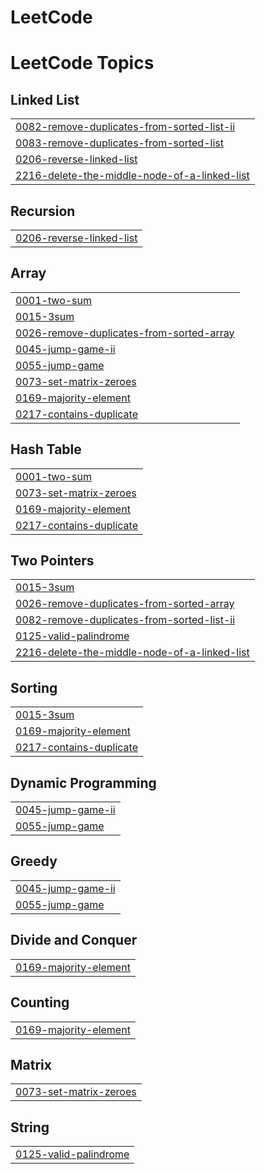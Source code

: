 # LeetCode
<!---LeetCode Topics Start-->
# LeetCode Topics
## Linked List
|  |
| ------- |
| [0082-remove-duplicates-from-sorted-list-ii](https://github.com/Drishti-1912/LeetCode/tree/master/0082-remove-duplicates-from-sorted-list-ii) |
| [0083-remove-duplicates-from-sorted-list](https://github.com/Drishti-1912/LeetCode/tree/master/0083-remove-duplicates-from-sorted-list) |
| [0206-reverse-linked-list](https://github.com/Drishti-1912/LeetCode/tree/master/0206-reverse-linked-list) |
| [2216-delete-the-middle-node-of-a-linked-list](https://github.com/Drishti-1912/LeetCode/tree/master/2216-delete-the-middle-node-of-a-linked-list) |
## Recursion
|  |
| ------- |
| [0206-reverse-linked-list](https://github.com/Drishti-1912/LeetCode/tree/master/0206-reverse-linked-list) |
## Array
|  |
| ------- |
| [0001-two-sum](https://github.com/Drishti-1912/LeetCode/tree/master/0001-two-sum) |
| [0015-3sum](https://github.com/Drishti-1912/LeetCode/tree/master/0015-3sum) |
| [0026-remove-duplicates-from-sorted-array](https://github.com/Drishti-1912/LeetCode/tree/master/0026-remove-duplicates-from-sorted-array) |
| [0045-jump-game-ii](https://github.com/Drishti-1912/LeetCode/tree/master/0045-jump-game-ii) |
| [0055-jump-game](https://github.com/Drishti-1912/LeetCode/tree/master/0055-jump-game) |
| [0073-set-matrix-zeroes](https://github.com/Drishti-1912/LeetCode/tree/master/0073-set-matrix-zeroes) |
| [0169-majority-element](https://github.com/Drishti-1912/LeetCode/tree/master/0169-majority-element) |
| [0217-contains-duplicate](https://github.com/Drishti-1912/LeetCode/tree/master/0217-contains-duplicate) |
## Hash Table
|  |
| ------- |
| [0001-two-sum](https://github.com/Drishti-1912/LeetCode/tree/master/0001-two-sum) |
| [0073-set-matrix-zeroes](https://github.com/Drishti-1912/LeetCode/tree/master/0073-set-matrix-zeroes) |
| [0169-majority-element](https://github.com/Drishti-1912/LeetCode/tree/master/0169-majority-element) |
| [0217-contains-duplicate](https://github.com/Drishti-1912/LeetCode/tree/master/0217-contains-duplicate) |
## Two Pointers
|  |
| ------- |
| [0015-3sum](https://github.com/Drishti-1912/LeetCode/tree/master/0015-3sum) |
| [0026-remove-duplicates-from-sorted-array](https://github.com/Drishti-1912/LeetCode/tree/master/0026-remove-duplicates-from-sorted-array) |
| [0082-remove-duplicates-from-sorted-list-ii](https://github.com/Drishti-1912/LeetCode/tree/master/0082-remove-duplicates-from-sorted-list-ii) |
| [0125-valid-palindrome](https://github.com/Drishti-1912/LeetCode/tree/master/0125-valid-palindrome) |
| [2216-delete-the-middle-node-of-a-linked-list](https://github.com/Drishti-1912/LeetCode/tree/master/2216-delete-the-middle-node-of-a-linked-list) |
## Sorting
|  |
| ------- |
| [0015-3sum](https://github.com/Drishti-1912/LeetCode/tree/master/0015-3sum) |
| [0169-majority-element](https://github.com/Drishti-1912/LeetCode/tree/master/0169-majority-element) |
| [0217-contains-duplicate](https://github.com/Drishti-1912/LeetCode/tree/master/0217-contains-duplicate) |
## Dynamic Programming
|  |
| ------- |
| [0045-jump-game-ii](https://github.com/Drishti-1912/LeetCode/tree/master/0045-jump-game-ii) |
| [0055-jump-game](https://github.com/Drishti-1912/LeetCode/tree/master/0055-jump-game) |
## Greedy
|  |
| ------- |
| [0045-jump-game-ii](https://github.com/Drishti-1912/LeetCode/tree/master/0045-jump-game-ii) |
| [0055-jump-game](https://github.com/Drishti-1912/LeetCode/tree/master/0055-jump-game) |
## Divide and Conquer
|  |
| ------- |
| [0169-majority-element](https://github.com/Drishti-1912/LeetCode/tree/master/0169-majority-element) |
## Counting
|  |
| ------- |
| [0169-majority-element](https://github.com/Drishti-1912/LeetCode/tree/master/0169-majority-element) |
## Matrix
|  |
| ------- |
| [0073-set-matrix-zeroes](https://github.com/Drishti-1912/LeetCode/tree/master/0073-set-matrix-zeroes) |
## String
|  |
| ------- |
| [0125-valid-palindrome](https://github.com/Drishti-1912/LeetCode/tree/master/0125-valid-palindrome) |
<!---LeetCode Topics End-->